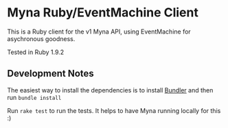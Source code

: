# Myna Ruby/EventMachine Client

This is a Ruby client for the v1 Myna API, using EventMachine for asychronous goodness.

Tested in Ruby 1.9.2

## Development Notes

The easiest way to install the dependencies is to install [Bundler](http://gembundler.com/) and then run `bundle install`

Run `rake test` to run the tests. It helps to have Myna running locally for this :)
